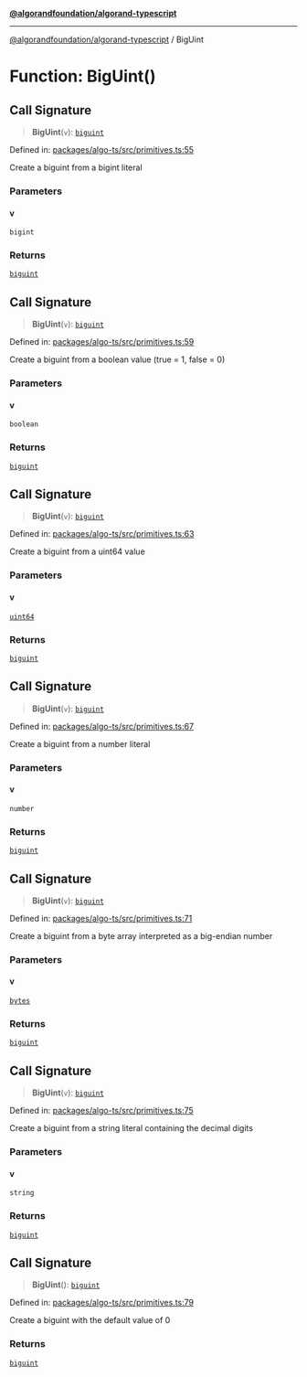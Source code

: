 [**@algorandfoundation/algorand-typescript**](../README.md)

***

[@algorandfoundation/algorand-typescript](../README.md) / BigUint

# Function: BigUint()

## Call Signature

> **BigUint**(`v`): [`biguint`](../type-aliases/biguint.md)

Defined in: [packages/algo-ts/src/primitives.ts:55](https://github.com/algorandfoundation/puya-ts/blob/14c9827d80da81ff08b4923e997ba22be04aa0db/packages/algo-ts/src/primitives.ts#L55)

Create a biguint from a bigint literal

### Parameters

#### v

`bigint`

### Returns

[`biguint`](../type-aliases/biguint.md)

## Call Signature

> **BigUint**(`v`): [`biguint`](../type-aliases/biguint.md)

Defined in: [packages/algo-ts/src/primitives.ts:59](https://github.com/algorandfoundation/puya-ts/blob/14c9827d80da81ff08b4923e997ba22be04aa0db/packages/algo-ts/src/primitives.ts#L59)

Create a biguint from a boolean value (true = 1, false = 0)

### Parameters

#### v

`boolean`

### Returns

[`biguint`](../type-aliases/biguint.md)

## Call Signature

> **BigUint**(`v`): [`biguint`](../type-aliases/biguint.md)

Defined in: [packages/algo-ts/src/primitives.ts:63](https://github.com/algorandfoundation/puya-ts/blob/14c9827d80da81ff08b4923e997ba22be04aa0db/packages/algo-ts/src/primitives.ts#L63)

Create a biguint from a uint64 value

### Parameters

#### v

[`uint64`](../type-aliases/uint64.md)

### Returns

[`biguint`](../type-aliases/biguint.md)

## Call Signature

> **BigUint**(`v`): [`biguint`](../type-aliases/biguint.md)

Defined in: [packages/algo-ts/src/primitives.ts:67](https://github.com/algorandfoundation/puya-ts/blob/14c9827d80da81ff08b4923e997ba22be04aa0db/packages/algo-ts/src/primitives.ts#L67)

Create a biguint from a number literal

### Parameters

#### v

`number`

### Returns

[`biguint`](../type-aliases/biguint.md)

## Call Signature

> **BigUint**(`v`): [`biguint`](../type-aliases/biguint.md)

Defined in: [packages/algo-ts/src/primitives.ts:71](https://github.com/algorandfoundation/puya-ts/blob/14c9827d80da81ff08b4923e997ba22be04aa0db/packages/algo-ts/src/primitives.ts#L71)

Create a biguint from a byte array interpreted as a big-endian number

### Parameters

#### v

[`bytes`](../type-aliases/bytes.md)

### Returns

[`biguint`](../type-aliases/biguint.md)

## Call Signature

> **BigUint**(`v`): [`biguint`](../type-aliases/biguint.md)

Defined in: [packages/algo-ts/src/primitives.ts:75](https://github.com/algorandfoundation/puya-ts/blob/14c9827d80da81ff08b4923e997ba22be04aa0db/packages/algo-ts/src/primitives.ts#L75)

Create a biguint from a string literal containing the decimal digits

### Parameters

#### v

`string`

### Returns

[`biguint`](../type-aliases/biguint.md)

## Call Signature

> **BigUint**(): [`biguint`](../type-aliases/biguint.md)

Defined in: [packages/algo-ts/src/primitives.ts:79](https://github.com/algorandfoundation/puya-ts/blob/14c9827d80da81ff08b4923e997ba22be04aa0db/packages/algo-ts/src/primitives.ts#L79)

Create a biguint with the default value of 0

### Returns

[`biguint`](../type-aliases/biguint.md)

